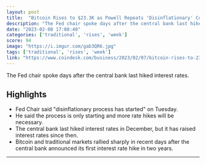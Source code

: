 ```yaml
---
layout: post
title:  "Bitcoin Rises to $23.3K as Powell Repeats 'Disinflationary' Comment"
description: "The Fed chair spoke days after the central bank last hiked interest rates."
date: "2023-02-08 17:08:40"
categories: ['traditional', 'rises', 'week']
score: 94
image: "https://i.imgur.com/gab3QR6.jpg"
tags: ['traditional', 'rises', 'week']
link: "https://www.coindesk.com/business/2023/02/07/bitcoin-rises-to-233k-as-powell-repeats-disinflationary-comment/"
---
```


The Fed chair spoke days after the central bank last hiked interest rates.

## Highlights

- Fed Chair said "disinflationary process has started" on Tuesday.
- He said the process is only starting and more rate hikes will be necessary.
- The central bank last hiked interest rates in December, but it has raised interest rates since then.
- Bitcoin and traditional markets rallied sharply in recent days after the central bank announced its first interest rate hike in two years.

---
